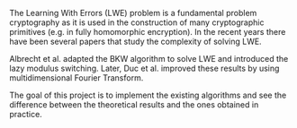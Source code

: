 The Learning With Errors (LWE) problem is a fundamental problem cryptography as it is used in the construction of many cryptographic primitives (e.g. in fully homomorphic encryption). In the recent years there have been several papers that study the complexity of solving LWE.

Albrecht et al. adapted the BKW algorithm to solve LWE and introduced the lazy modulus switching. Later, Duc et al. improved these results by using multidimensional Fourier Transform.

The goal of this project is to implement the existing algorithms and see the difference between the theoretical results and the ones obtained in practice.
